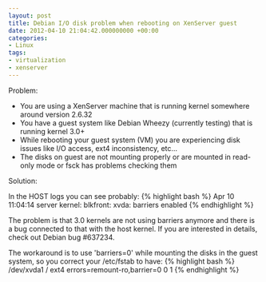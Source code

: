 ```yaml
---
layout: post
title: Debian I/O disk problem when rebooting on XenServer guest
date: 2012-04-10 21:04:42.000000000 +00:00
categories:
- Linux
tags:
- virtualization
- xenserver
---
```


Problem:

* You are using a XenServer machine that is running kernel somewhere around version 2.6.32
* You have a guest system like Debian Wheezy (currently testing) that is running kernel 3.0+
* While rebooting your guest system (VM) you are experiencing disk issues like I/O access, ext4 inconsistency, etc...
* The disks on guest are not mounting properly or are mounted in read-only mode or fsck has problems checking them

Solution:

In the HOST logs you can see probably:
{% highlight bash %}
Apr 10 11:04:14 server kernel: blkfront: xvda: barriers enabled
{% endhighlight %}

The problem is that 3.0 kernels are not using barriers anymore and there is a bug connected to that with the host kernel.
If you are interested in details, check out Debian bug #637234.

The workaround is to use 'barriers=0' while mounting the disks in the guest system, so you correct your /etc/fstab to have:
{% highlight bash %}
/dev/xvda1        /        ext4      errors=remount-ro,barrier=0      0     1
{% endhighlight %}
